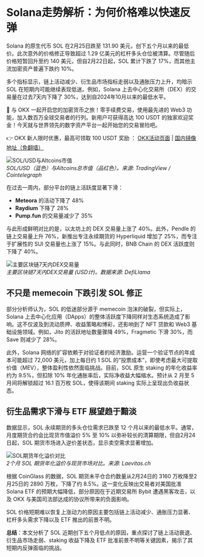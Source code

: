 # Solana走势解析：为何价格难以快速反弹

Solana 的原生代币 SOL 在2月25日跌至 131.90 美元，创下五个月以来的最低价。此次意外的价格修正导致超过 1.29 亿美元的杠杆多头仓位被清算。尽管随后价格短暂回升至约 140 美元，但自2月22日起，SOL 累计下跌了 17%，而其他主流加密资产普遍下跌约 10%。

多个指标显示，链上活动减少、衍生品市场指标走弱以及通胀压力上升，均暗示 SOL 在短期内可能继续表现低迷。例如，Solana 上去中心化交易所（DEX）的交易量在过去7天内下降了 30%，达到自2024年10月以来的最低水平。

🚀 与 OKX 一起开启您的加密货币之旅！零手续费交易，使用最先进的 Web3 功能，加入数百万全球交易者的行列。新用户可获得高达 100 USDT 的独家欢迎奖金！今天就与世界领先的数字资产平台一起开始您的交易冒险吧。

👉 OKX 新人限时优惠，最高可领取 100 USDT 奖励 ： [OKX活动页面](https://bit.ly/OKXe) | [国内镜像地址（免翻墙）](https://bit.ly/okX)

![SOL/USD与Altcoins市值](https://s3.cointelegraph.com/uploads/2025-02/01953f0a-7388-72e6-9761-f8b9489a4a57)  
*SOL/USD（蓝色）与Altcoins总市值（品红色）。来源: TradingView / Cointelegraph*

在过去一周内，部分平台的链上活跃度显著下滑：  
- **Meteora** 的活动下降了 48%  
- **Raydium** 下降了 28%  
- **Pump.fun** 的交易量减少了 35%  

与此形成鲜明对比的是，以太坊上的 DEX 交易量上涨了 40%。此外，Pendle 的链上交易量上升 76%，新推出专注永续期货的 Hyperliquid 增加了 25%，而专注于扩展性的 SUI 交易量也上涨了 15%。与此同时，BNB Chain 的 DEX 活跃度则下降了 40%。

![主要区块链7天内DEX交易量](https://s3.cointelegraph.com/uploads/2025-02/01953f0a-7a14-7144-abc5-ac9448666896)  
*主要区块链7天内DEX交易量 (USD计)。数据来源: DefiLlama*

## 不只是 memecoin 下跌引发 SOL 修正

部分分析师认为，SOL 的低迷部分源于 memecoin 泡沫的破裂，但实际上，Solana 上去中心化应用（DApps）的整体活跃度下降同样对生态系统造成了影响。这不仅波及到流动质押、收益策略和博彩，还影响到了 NFT 贷款和 Web3 基础设施领域。例如，Jito 的活跃地址数量骤降 49%，Fragmetic 下滑 30%，而 Save 则减少了 28%。

此外，Solana 网络的扩容依赖于对验证者的经济激励。运营一个验证节点的年成本可能超过 72,000 美元，加上每日约 1 SOL 的“投票成本”，即使考虑最大可提取价值（MEV），整体盈利性依然面临挑战。目前，SOL 原生 staking 的年化收益率约为 9.5%，但扣除 10% 年化通胀率后，实际净收益大幅缩水。预计从 2 月至 5 月间将解锁超过 16.1 百万枚 SOL，使得该期间 staking 实际上呈现出负收益状态。

## 衍生品需求下滑与 ETF 展望趋于黯淡

数据显示，SOL 永续期货的多头仓位需求已跌至 12 个月以来的最低水平。通常，月度期货合约会比现货市值溢价 5% 至 10% 以弥补较长的清算期限，但自2月24日起，SOL 期货市场进入逆价差状态，显示卖空需求显著增加。

![SOL期货年化溢价对比](https://s3.cointelegraph.com/uploads/2025-02/01953f0a-7f27-781f-a292-b1d36d0dd0ae)  
*2个月 SOL 期货年化溢价与现货市场对比。来源: Laevitas.ch*

根据 CoinGlass 的数据，SOL 期货未平仓合约数量从2月24日的 3160 万枚降至2月25日的 2890 万枚，下降了约 8.5%。这一变化反映出交易者对美国批准 Solana ETF 的预期大幅降低，部分原因在于近期交易所 Bybit 遭遇黑客攻击，以及 OKX 与美国司法部达成的协议所带来的负面影响。

SOL 价格短期难以恢复上涨动力的原因主要包括链上活动减少、通胀压力显著、杠杆多头需求下降以及 ETF 推出的前景不明。

**总结**：本文分析了 SOL 近期创下五个月低点的原因，重点探讨了链上活动衰退、衍生品市场走弱、staking 收益下降及 ETF 批准前景不明等关键因素，揭示了其短期内反弹面临的挑战。